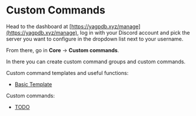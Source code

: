 # Custom Commands

Head to the dashboard at [https://yagpdb.xyz/manage](https://yagpdb.xyz/manage), log in with your Discord account and pick the server you want to configure in the dropdown list next to your username.

From there, go in **Core** -> **Custom commands**.

In there you can create custom command groups and custom commands.

Custom command templates and useful functions:
- [Basic Template](/cc/cc_template.md)

Custom commands:
- [TODO](/cc/todo.md)
